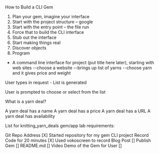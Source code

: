 
How to Build a CLI Gem

1. Plan your gem, imagine your interface
2. Start with the project structure – google
3. Start with the entry point – the file run
4. Force that to build the CLI interface
5. Stub out the interface
6. Start making things real
7. Discover objects
8. Program

- A command line interface for project (put title here later), starting with web sites
--choose a website
--brings up list of yarns
--choose yarn and it gives price and weight

User types in request -
List is generated

User is prompted to choose or select from the list

What is a yarn deal?

A yarn deal has a name
A yarn deal has a price
A yarn deal has a URL
A yarn deal has availability


List for knitting_yarn_deals gem/app lab requirements:

Git Repo Address           [X]     Started repository for my gem CLI project
Record Code for 20 minutes [X]     Used vokoscreen to record
Blog Post                  []
Publish Gem                []
README.md                  []
Video Demo of the Gem
for User                   []
